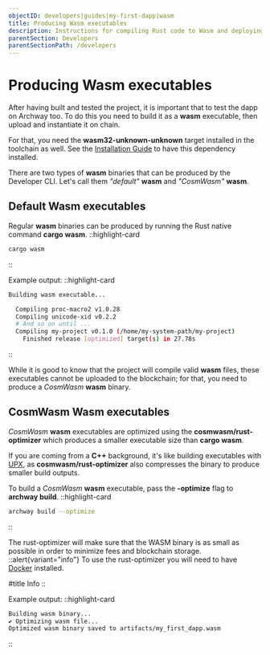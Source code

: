 ```yaml
---
objectID: developers|guides|my-first-dapp|wasm
title: Producing Wasm executables
description: Instructions for compiling Rust code to Wasm and deploying the resulting smart contract on the Archway Network
parentSection: Developers
parentSectionPath: /developers
---
```


# Producing Wasm executables

After having built and tested the project, it is important that to test the dapp on Archway too. To do this you need to build it as a **wasm** executable, then upload and instantiate it on chain.

For that, you need the **wasm32-unknown-unknown** target installed in the toolchain as well. See the [Installation Guide](/developers/getting-started/install#wasm32) to have this dependency installed.


There are two  types of **wasm** binaries that can be produced by the Developer CLI. Let's call them _"default"_ **wasm** and _"CosmWasm"_ **wasm**.

## Default Wasm executables

Regular **wasm** binaries can be produced by running the Rust native command **cargo wasm**.
::highlight-card

```bash
cargo wasm
```
::


Example output:
::highlight-card

```bash
Building wasm executable...

  Compiling proc-macro2 v1.0.28
  Compiling unicode-xid v0.2.2
  # And so on until ...
  Compiling my-project v0.1.0 (/home/my-system-path/my-project)
    Finished release [optimized] target(s) in 27.78s
```

::

While it is good to know that the project will compile valid **wasm** files, these executables cannot be uploaded to the blockchain; for that, you need to produce a _CosmWasm_ **wasm** binary.

## CosmWasm Wasm executables

_CosmWasm_ **wasm** executables are optimized using the **cosmwasm/rust-optimizer** which produces a smaller executable size than **cargo wasm**.

If you are coming from a **C++** background, it's like building executables with <a href="https://upx.github.io" target="_blank">UPX</a>,  as **cosmwasm/rust-optimizer** also compresses the binary to produce smaller build outputs.

To build a _CosmWasm_ **wasm** executable, pass the **-optimize** flag to **archway build**.
::highlight-card

```bash
archway build --optimize
```

::

The rust-optimizer will make sure that the WASM binary is as small as possible in order to minimize fees and blockchain storage.
::alert{variant="info"}
To use the rust-optimizer you will need to have <a href=" https://docs.docker.com/engine/install/ubuntu/" target="_blank">Docker</a> installed.


#title
Info
::

Example output:
::highlight-card

```bash
Building wasm binary...
✔ Optimizing wasm file...
Optimized wasm binary saved to artifacts/my_first_dapp.wasm
```

::
